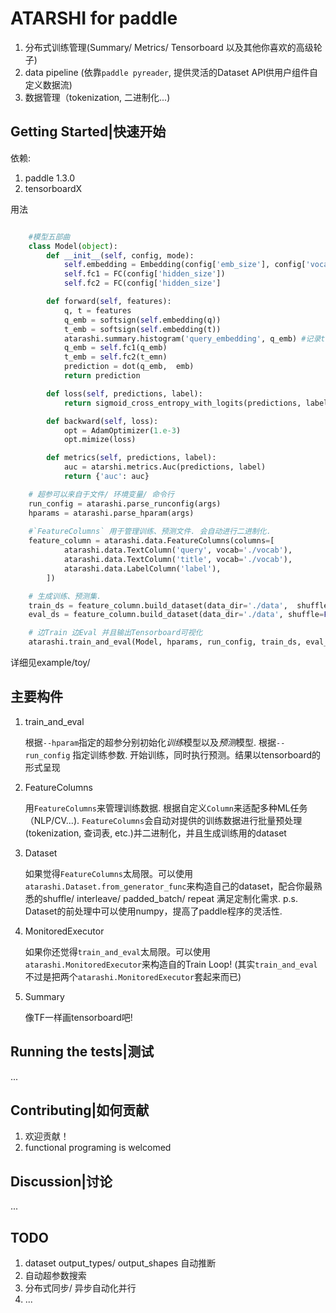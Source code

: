 # ATARSHI for paddle
1. 分布式训练管理(Summary/ Metrics/ Tensorboard 以及其他你喜欢的高级轮子)
2. data pipeline (依靠`paddle pyreader`, 提供灵活的Dataset API供用户组件自定义数据流)
3. 数据管理（tokenization, 二进制化...)

## Getting Started|快速开始
依赖:

1. paddle 1.3.0 
2. tensorboardX

用法
```python

    #模型五部曲
    class Model(object):
        def __init__(self, config, mode):
            self.embedding = Embedding(config['emb_size'], config['vocab_size'])
            self.fc1 = FC(config['hidden_size'])
            self.fc2 = FC(config['hidden_size']

        def forward(self, features):
            q, t = features 
            q_emb = softsign(self.embedding(q))
            t_emb = softsign(self.embedding(t))
            atarashi.summary.histogram('query_embedding', q_emb) #记录tensorboard
            q_emb = self.fc1(q_emb)
            t_emb = self.fc2(t_emn)
            prediction = dot(q_emb,  emb)
            return prediction

        def loss(self, predictions, label):
            return sigmoid_cross_entropy_with_logits(predictions, label)

        def backward(self, loss):
            opt = AdamOptimizer(1.e-3)
            opt.mimize(loss)

        def metrics(self, predictions, label):
            auc = atarshi.metrics.Auc(predictions, label)
            return {'auc': auc}

    # 超参可以来自于文件/ 环境变量/ 命令行
    run_config = atarashi.parse_runconfig(args)
    hparams = atarashi.parse_hparam(args)
    
    #`FeatureColumns` 用于管理训练、预测文件. 会自动进行二进制化.
    feature_column = atarashi.data.FeatureColumns(columns=[
            atarashi.data.TextColumn('query', vocab='./vocab'),
            atarashi.data.TextColumn('title', vocab='./vocab'),
            atarashi.data.LabelColumn('label'),
        ])

    # 生成训练、预测集.
    train_ds = feature_column.build_dataset(data_dir='./data',  shuffle=True, repeat=True)
    eval_ds = feature_column.build_dataset(data_dir='./data', shuffle=False, repeat=False)

    # 边Train 边Eval 并且输出Tensorboard可视化
    atarashi.train_and_eval(Model, hparams, run_config, train_ds, eval_ds)
```
详细见example/toy/

## 主要构件
1. train_and_eval

    根据`--hparam`指定的超参分别初始化*训练*模型以及*预测*模型.
    根据`--run_config` 指定训练参数.
    开始训练，同时执行预测。结果以tensorboard的形式呈现

2. FeatureColumns
    
    用`FeatureColumns`来管理训练数据. 根据自定义`Column`来适配多种ML任务（NLP/CV...).
    `FeatureColumns`会自动对提供的训练数据进行批量预处理(tokenization, 查词表, etc.)并二进制化，并且生成训练用的dataset

3. Dataset

    如果觉得`FeatureColumns`太局限。可以使用`atarashi.Dataset.from_generator_func`来构造自己的dataset，配合你最熟悉的shuffle/ interleave/ padded_batch/ repeat 满足定制化需求.
    p.s. Dataset的前处理中可以使用numpy，提高了paddle程序的灵活性.

4. MonitoredExecutor

    如果你还觉得`train_and_eval`太局限。可以使用`atarashi.MonitoredExecutor`来构造自的Train Loop! (其实`train_and_eval`不过是把两个`atarashi.MonitoredExecutor`套起来而已)

5. Summary

    像TF一样画tensorboard吧!

## Running the tests|测试
...

## Contributing|如何贡献

1. 欢迎贡献！
2. functional programing is welcomed

## Discussion|讨论
...


## TODO
1. dataset output_types/ output_shapes 自动推断
2. 自动超参数搜索
3. 分布式同步/ 异步自动化并行
4. ...
